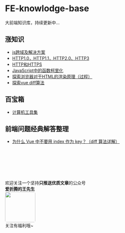 # FE-knowlodge-base
大前端知识库，持续更新中...

## 涨知识
- [js跨域及解决方案](https://github.com/FIGHTING-TOP/FE-knowlodge-base/issues/1)
- [HTTP1.0，HTTP1.1，HTTP2.0、HTTP3](https://github.com/FIGHTING-TOP/FE-knowlodge-base/issues/2)
- [HTTP和HTTPS](https://github.com/FIGHTING-TOP/FE-knowlodge-base/issues/3)
- [JavaScript中的函数柯里化](https://github.com/FIGHTING-TOP/FE-knowlodge-base/issues/4)
- [探索浏览器对于HTML的渲染原理（过程）](https://github.com/FIGHTING-TOP/FE-knowlodge-base/issues/6)
- [探索vue diff算法](https://github.com/FIGHTING-TOP/FE-knowlodge-base/issues/7)

## 百宝箱
- [计算机工具集](https://github.com/FIGHTING-TOP/FE-knowlodge-base/issues/5)

## 前端问题经典解答整理
- [为什么 Vue 中不要用 index 作为 key？（diff 算法详解）](https://github.com/sl1673495/blogs/issues/39)




<br><br><br><br><br><br>
欢迎关注一个坚持**只推送优质文章**的公众号<br>
**爱折腾的王先生**<br>
<img width="100px" style="border-radius:5px" src="https://user-images.githubusercontent.com/22701388/96853436-f0088800-148c-11eb-8337-fc0121fbb2f4.jpg"><br>
关注有福利哦~
